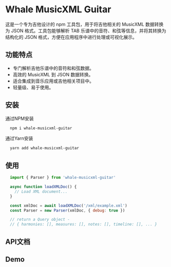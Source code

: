 # Whale MusicXML Guitar
这是一个专为吉他设计的 npm 工具包，用于将吉他相关的 MusicXML 数据转换为 JSON 格式。工具包能够解析 TAB 乐谱中的音符、和弦等信息，并将其转换为结构化的 JSON 格式，方便在应用程序中进行处理或可视化展示。

## 功能特点
- 专门解析吉他乐谱中的音符和和弦数据。
- 高效的 MusicXML 到 JSON 数据转换。
- 适合集成到音乐应用或吉他相关项目中。
- 轻量级、易于使用。

## 安装

通过NPM安装
```bash
  npm i whale-musicxml-guitar
```

通过Yarn安装
```bash
  yarn add whale-musicxml-guitar
```

## 使用
```js
  import { Parser } from 'whale-musicxml-guitar'

  async function loadXMLDoc() {
    // Load XML document...
  }

  const xmlDoc = await loadXMLDoc('/xml/example.xml')
  const Parser = new Parser(xmlDoc, { debug: true })

  // return a Query object -
  // { harmonies: [], measures: [], notes: [], timeline: [], ... }
```

## API文档


## Demo
